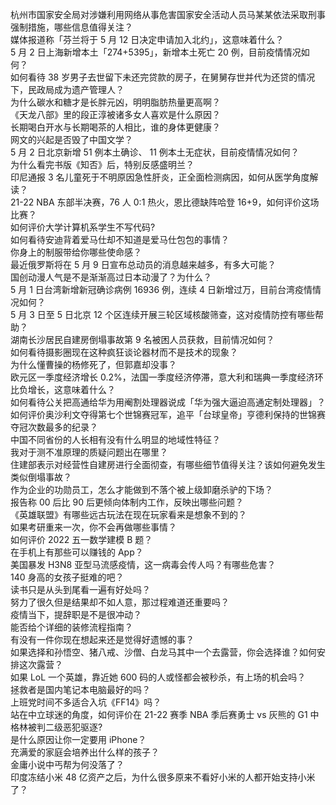 杭州市国家安全局对涉嫌利用网络从事危害国家安全活动人员马某某依法采取刑事强制措施，哪些信息值得关注？  
媒体报道称「芬兰将于 5 月 12 日决定申请加入北约」，这意味着什么？  
5 月 2 日上海新增本土「274+5395」，新增本土死亡 20 例，目前疫情情况如何？  
如何看待 38 岁男子去世留下未还完贷款的房子，在舅舅存世并代为还贷的情况下，民政局成为遗产管理人？  
为什么碳水和糖才是长胖元凶，明明脂肪热量更高啊？  
《天龙八部》里的段正淳被诸多女人喜欢是什么原因？  
长期喝白开水与长期喝茶的人相比，谁的身体更健康？  
网文的兴起是否毁了中国文学？  
5 月 2 日北京新增 51 例本土确诊、 11 例本土无症状，目前疫情情况如何？  
为什么看完书版《知否》后，特别反感盛明兰？  
印尼通报 3 名儿童死于不明原因急性肝炎，正全面检测病因，如何从医学角度解读？  
21-22 NBA 东部半决赛，76 人 0:1 热火，恩比德缺阵哈登 16+9，如何评价这场比赛？  
如何评价大学计算机系学生不写代码?  
如何看待安迪背着爱马仕却不知道是爱马仕包包的事情？  
你身上的制服带给你哪些使命感？  
最近俄罗斯将在 5 月 9 日宣布总动员的消息越来越多，有多大可能？  
国创动漫人气是不是渐渐高过日本动漫了？为什么？  
5 月 1 日台湾新增新冠确诊病例 16936 例，连续 4 日新增过万，目前台湾疫情情况如何？  
5 月 3 日至 5 日北京 12 个区连续开展三轮区域核酸筛查，这对疫情防控有哪些帮助？  
湖南长沙居民自建房倒塌事故第 9 名被困人员获救，目前情况如何？  
如何看待摄影圈现在这种疯狂谈论器材而不是技术的现象？  
为什么懂曹操的杨修死了，但郭嘉却没事？  
欧元区一季度经济增长 0.2%，法国一季度经济停滞，意大利和瑞典一季度经济环比负增长，这意味着什么？  
如何看待公关把高通给华为用阉割处理器说成「华为强大逼迫高通定制处理器」？  
如何评价奥沙利文夺得第七个世锦赛冠军，追平「台球皇帝」亨德利保持的世锦赛夺冠次数最多的纪录？  
中国不同省份的人长相有没有什么明显的地域性特征？  
我对于测不准原理的质疑问题出在哪里？  
住建部表示对经营性自建房进行全面彻查，有哪些细节值得关注？该如何避免发生类似倒塌事故？  
作为企业的功勋员工，怎么才能做到不落个被上级卸磨杀驴的下场？  
报告称 00 后比 90 后更倾向体制内工作，反映出哪些问题？  
《英雄联盟》有哪些远古玩法在现在玩家看来是想象不到的？  
如果考研重来一次，你不会再做哪些事情？  
如何评价 2022 五一数学建模 B 题？  
在手机上有那些可以赚钱的 App？  
美国暴发 H3N8 亚型马流感疫情，这一病毒会传人吗？有哪些危害？  
140 身高的女孩子挺难的吧？  
读书只是从头到尾看一遍有好处吗？  
努力了很久但是结果却不如人意，那过程难道还重要吗？  
疫情当下，提辞职是不是很冲动？  
能否给个详细的装修流程指南？  
有没有一件你现在想起来还是觉得好遗憾的事？  
如果选择和孙悟空、猪八戒、沙僧、白龙马其中一个去露营，你会选择谁？如何安排这次露营？  
如果 LoL 一个英雄，靠近她 600 码的人或怪都会被秒杀，有上场的机会吗？  
拯救者是国内笔记本电脑最好的吗？  
上班党时间不多适合入坑《FF14》吗？  
站在中立球迷的角度，如何评价在 21-22 赛季 NBA 季后赛勇士 vs 灰熊的 G1 中格林被判二级恶犯驱逐?  
是什么原因让你一定要用 iPhone？  
充满爱的家庭会培养出什么样的孩子？  
金庸小说中丐帮为何没落了？  
印度冻结小米 48 亿资产之后，为什么很多原来不看好小米的人都开始支持小米了？  
